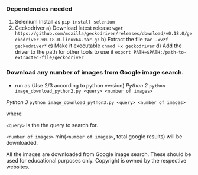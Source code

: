 ### Dependencies needed

1. Selenium
Install as `pip install selenium`
2. Geckodriver
a) Download latest release
`wget https://github.com/mozilla/geckodriver/releases/download/v0.18.0/geckodriver-v0.18.0-linux64.tar.gz`
b) Extract the file
`tar -xvzf geckodriver*`
c) Make it executable
`chmod +x geckodriver`
d) Add the driver to the path for other tools to use it
`export PATH=$PATH:/path-to-extracted-file/geckodriver`







### Download any number of images from Google image search.

- run as (Use 2/3 according to python version)
*Python 2*
`python image_download_python2.py <query> <number of images>`

*Python 3*
`python image_download_python3.py <query> <number of images>`

where:

`<query>` is the the query to search for.

`<number of images>` min(`<number of images>`, total google results) will be downloaded.

All the images are downloaded from Google image search. These should be used for educational purposes only. Copyright is owned by the respective websites.
